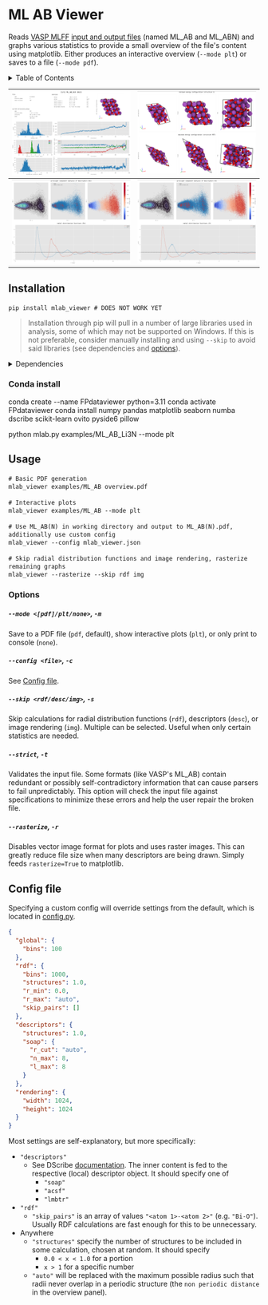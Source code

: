 # ML AB Viewer

Reads [VASP MLFF](https://www.vasp.at/wiki/index.php/Machine_learning_force_field_calculations:_Basics) [input and output files](https://www.vasp.at/wiki/index.php/ML_AB) (named ML_AB and ML_ABN) 
and graphs various statistics to provide a small overview of the file's content using matplotlib. 
Either produces an interactive overview (`--mode plt`) or saves to a file (`--mode pdf`). 

<details>
<summary>Table of Contents</summary>

- [Installation](#installation)
- [Usage](#usage)
- [Options](#options)
- [Config](#config-file)

</details>

| ![rendered front page](images/image_a.png)                 | ![rendered image page](images/image_b.png)                |
|-----------------------------------------------------|----------------------------------------------------|
| ![rendered atom type page for bismuth](images/image_c.png) | ![rendered atom type page for oxygen](images/image_d.png) |

## Installation

```shell
pip install mlab_viewer # DOES NOT WORK YET
```

> Installation through pip will pull in a number of large libraries used in analysis, some of which may not be supported on Windows. 
> If this is not preferable, consider manually installing and using `--skip` to avoid said libraries (see dependencies and [options](#options)).

<details>
<summary>Dependencies</summary>

| Component                         | Dependencies (immediate)                                                                                                                                                                |
|-----------------------------------|-----------------------------------------------------------------------------------------------------------------------------------------------------------------------------------------|
| **required**                      | **[numpy](https://pypi.org/project/numpy/) [pandas](https://pypi.org/project/pandas/) [matplotlib](https://pypi.org/project/matplotlib/) [seaborn](https://pypi.org/project/seaborn/)** |
| **radial distribution functions** | **[numba](https://pypi.org/project/numba/)**                                                                                                                                            |
| **descriptors**                   | **[scikit-learn](https://pypi.org/project/scikit-learn/) [dscribe](https://pypi.org/project/dscribe/) (possible compatability issues)**                                                                                                                             |
| **rendering**                     | **[ovito](https://pypi.org/project/ovito/) [pyside6](https://pypi.org/project/PySide6/) [pillow](https://pypi.org/project/Pillow/)**                                                    |

</details>

### Conda install
conda create --name FPdataviewer python=3.11
conda activate FPdataviewer 
conda install numpy pandas matplotlib seaborn numba dscribe scikit-learn ovito pyside6 pillow

python mlab.py examples/ML_AB_Li3N --mode plt

## Usage

```shell
# Basic PDF generation
mlab_viewer examples/ML_AB overview.pdf

# Interactive plots
mlab_viewer examples/ML_AB --mode plt

# Use ML_AB(N) in working directory and output to ML_AB(N).pdf, additionally use custom config
mlab_viewer --config mlab_viewer.json

# Skip radial distribution functions and image rendering, rasterize remaining graphs
mlab_viewer --rasterize --skip rdf img
```

### Options

##### `--mode <[pdf]/plt/none>`, `-m`
Save to a PDF file (`pdf`, default), show interactive plots (`plt`), or only print to console (`none`).

##### `--config <file>`, `-c`
See [Config file](#config-file).

##### `--skip <rdf/desc/img>`, `-s`
Skip calculations for radial distribution functions (`rdf`), descriptors (`desc`), or image rendering (`img`). Multiple can be selected. Useful when only certain statistics are needed.

##### `--strict`, `-t`
Validates the input file. 
Some formats (like VASP's ML_AB) contain redundant or possibly self-contradictory information that can cause parsers to fail unpredictably. 
This option will check the input file against specifications to minimize these errors and help the user repair the broken file.

##### `--rasterize`, `-r`
Disables vector image format for plots and uses raster images. This can greatly reduce file size when many descriptors are being drawn. Simply feeds `rasterize=True` to matplotlib.

## Config file

Specifying a custom config will override settings from the default, which is located in [config.py](fpdata/render/config.py).

```json
{
  "global": {
    "bins": 100
  },
  "rdf": {
    "bins": 1000,
    "structures": 1.0,
    "r_min": 0.0,
    "r_max": "auto",
    "skip_pairs": []
  },
  "descriptors": {
    "structures": 1.0,
    "soap": {
      "r_cut": "auto",
      "n_max": 8,
      "l_max": 8
    }
  },
  "rendering": {
    "width": 1024,
    "height": 1024
  }
}
```

Most settings are self-explanatory, but more specifically:

- `"descriptors"`
  - See DScribe [documentation](https://singroup.github.io/dscribe/latest/doc/dscribe.descriptors.html). The inner content is fed to the respective (local) descriptor object. It should specify one of
    - `"soap"`
    - `"acsf"`
    - `"lmbtr"`
- `"rdf"`
  - `"skip_pairs"` is an array of values `"<atom 1>-<atom 2>"` (e.g. `"Bi-O"`). Usually RDF calculations are fast enough for this to be unnecessary.
- Anywhere
  - `"structures"` specify the number of structures to be included in some calculation, chosen at random. It should specify
    - `0.0 < x < 1.0` for a portion
    - `x > 1` for a specific number
  - `"auto"` will be replaced with the maximum possible radius such that radii never overlap in a periodic structure (the `non periodic distance` in the overview panel).
